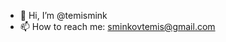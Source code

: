 - 👋 Hi, I’m @temismink
- 📫 How to reach me: sminkovtemis@gmail.com

<!---
temismink/temismink is a ✨ special ✨ repository because its `README.md` (this file) appears on your GitHub profile.
You can click the Preview link to take a look at your changes.
--->
